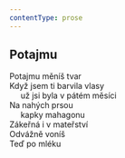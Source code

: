 ```yaml
---
contentType: prose
---
```


## Potajmu

Potajmu měníš tvar  
Když jsem ti barvila vlasy  
     už jsi byla v pátém měsíci  
Na nahých prsou  
     kapky mahagonu  
Zákeřná i v mateřství  
Odvážně voníš  
Teď po mléku
